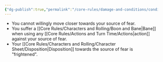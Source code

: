 ```yaml
---
{"dg-publish":true,"permalink":"/core-rules/damage-and-conditions/condition-list/frightened/"}
---
```


- You cannot willingly move closer towards your source of fear.
- You suffer a [[Core Rules/Characters and Rolling/Boon and Bane\|Bane]] when using any [[Core Rules/Actions and Turn Time/Actions\|action]] against your source of fear.
- Your [[Core Rules/Characters and Rolling/Character Sheet/Disposition\|Disposition]] towards the source of fear is "frightened".
